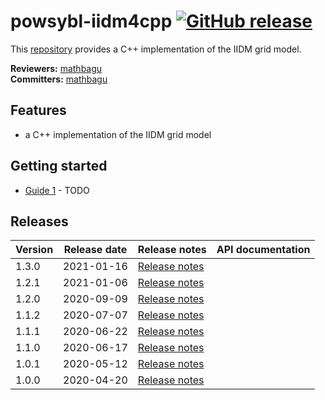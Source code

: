 # powsybl-iidm4cpp [![GitHub release](https://img.shields.io/github/release/powsybl/powsybl-iidm4cpp.svg?sort=semver)](https://github.com/powsybl/powsybl-iidm4cpp/releases/)
This [repository](https://github.com/powsybl/powsybl-iidm4cpp) provides a C++ implementation of the IIDM grid model.

**Reviewers:** [mathbagu](https://github.com/mathbagu)  
**Committers:** [mathbagu](https://github.com/mathbagu)

## Features

- a C++ implementation of the IIDM grid model

## Getting started

- [Guide 1]() - TODO

## Releases

| Version | Release date | Release notes | API documentation |
| ------- | ------------ | ------------- | ----------------- |
| 1.3.0 | 2021-01-16 | [Release notes](https://github.com/powsybl/powsybl-iidm4cpp/releases/tag/v1.3.0) | |
| 1.2.1 | 2021-01-06 | [Release notes](https://github.com/powsybl/powsybl-iidm4cpp/releases/tag/v1.2.1) | |
| 1.2.0 | 2020-09-09 | [Release notes](https://github.com/powsybl/powsybl-iidm4cpp/releases/tag/v1.2.0) | |
| 1.1.2 | 2020-07-07 | [Release notes](https://github.com/powsybl/powsybl-iidm4cpp/releases/tag/v1.1.2) | |
| 1.1.1 | 2020-06-22 | [Release notes](https://github.com/powsybl/powsybl-iidm4cpp/releases/tag/v1.1.1) | |
| 1.1.0 | 2020-06-17 | [Release notes](https://github.com/powsybl/powsybl-iidm4cpp/releases/tag/v1.1.0) | |
| 1.0.1 | 2020-05-12 | [Release notes](https://github.com/powsybl/powsybl-iidm4cpp/releases/tag/v1.0.1) | |
| 1.0.0 | 2020-04-20 | [Release notes](https://github.com/powsybl/powsybl-iidm4cpp/releases/tag/v1.0.0) | |
